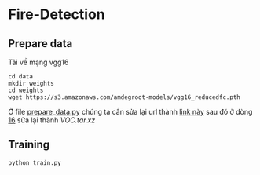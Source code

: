 # Fire-Detection

## Prepare data

Tải về mạng vgg16

```
cd data
mkdir weights
cd weights
wget https://s3.amazonaws.com/amdegroot-models/vgg16_reducedfc.pth
```

 Ở file [prepare_data.py](https://github.com/ThinhVo1810/Fire-Detection/blob/main/prepare_data.py) chúng ta cần sửa lại url thành [link này](https://l.facebook.com/l.php?u=https%3A%2F%2Fdrive.google.com%2Fu%2F1%2Fuc%3Fid%3D1G1cRVsl_F46ea19eRH6A-ZU_h5aq5nFI%26fbclid%3DIwAR2yRRYx6DyjI0Vk3mECa4te6b1XNvW2lj7R6VxfqQCjPVJYo0wB67-fiE4&h=AT1rhqmartnHz_qyBXENq6cRydBsj01roiuvCeli3am62aP2luH8VYhdPgZhe50YWtMwVn2rJAkMjlQAom4kgSNx1GYSeBf2PaBjbx2vujdS_sJKk9LmhPHeKILSdA)
 sau đó ở dòng [16](https://github.com/ThinhVo1810/Fire-Detection/blob/13bd739f4b15271b64113ad890445b10617dc907/prepare_data.py#L11) sửa lại thành *VOC.tar.xz*

## Training 
```
python train.py
```

